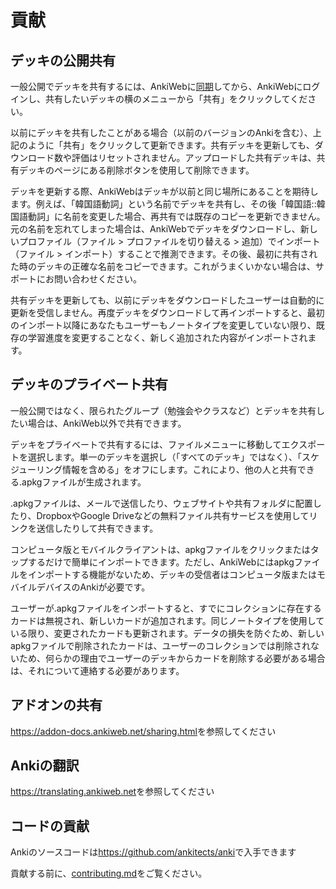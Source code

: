 # 貢献

<!-- toc -->

## デッキの公開共有

一般公開でデッキを共有するには、AnkiWebに[同期](syncing.md)してから、AnkiWebにログインし、共有したいデッキの横のメニューから「共有」をクリックしてください。

以前にデッキを共有したことがある場合（以前のバージョンのAnkiを含む）、上記のように「共有」をクリックして更新できます。共有デッキを更新しても、ダウンロード数や評価はリセットされません。アップロードした共有デッキは、共有デッキのページにある削除ボタンを使用して削除できます。

デッキを更新する際、AnkiWebはデッキが以前と同じ場所にあることを期待します。例えば、「韓国語動詞」という名前でデッキを共有し、その後「韓国語::韓国語動詞」に名前を変更した場合、再共有では既存のコピーを更新できません。元の名前を忘れてしまった場合は、AnkiWebでデッキをダウンロードし、新しいプロファイル（ファイル > プロファイルを切り替える > 追加）でインポート（ファイル > インポート）することで推測できます。その後、最初に共有された時のデッキの正確な名前をコピーできます。これがうまくいかない場合は、サポートにお問い合わせください。

共有デッキを更新しても、以前にデッキをダウンロードしたユーザーは自動的に更新を受信しません。再度デッキをダウンロードして再インポートすると、最初のインポート以降にあなたもユーザーもノートタイプを変更していない限り、既存の学習進度を変更することなく、新しく追加された内容がインポートされます。

## デッキのプライベート共有

一般公開ではなく、限られたグループ（勉強会やクラスなど）とデッキを共有したい場合は、AnkiWeb以外で共有できます。

デッキをプライベートで共有するには、ファイルメニューに移動してエクスポートを選択します。単一のデッキを選択し（「すべてのデッキ」ではなく）、「スケジューリング情報を含める」をオフにします。これにより、他の人と共有できる.apkgファイルが生成されます。

.apkgファイルは、メールで送信したり、ウェブサイトや共有フォルダに配置したり、DropboxやGoogle Driveなどの無料ファイル共有サービスを使用してリンクを送信したりして共有できます。

コンピュータ版とモバイルクライアントは、apkgファイルをクリックまたはタップするだけで簡単にインポートできます。ただし、AnkiWebにはapkgファイルをインポートする機能がないため、デッキの受信者はコンピュータ版またはモバイルデバイスのAnkiが必要です。

ユーザーが.apkgファイルをインポートすると、すでにコレクションに存在するカードは無視され、新しいカードが追加されます。同じノートタイプを使用している限り、変更されたカードも更新されます。データの損失を防ぐため、新しいapkgファイルで削除されたカードは、ユーザーのコレクションでは削除されないため、何らかの理由でユーザーのデッキからカードを削除する必要がある場合は、それについて連絡する必要があります。

## アドオンの共有

<https://addon-docs.ankiweb.net/sharing.html>を参照してください

## Ankiの翻訳

<https://translating.ankiweb.net>を参照してください

## コードの貢献

Ankiのソースコードは<https://github.com/ankitects/anki>で入手できます

貢献する前に、[contributing.md](https://github.com/ankitects/anki/blob/main/docs/contributing.md)をご覧ください。